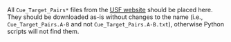 All `Cue_Target_Pairs*` files from the [USF website](http://w3.usf.edu/FreeAssociation/AppendixA/index.html) should be placed here. They should be downloaded as-is without changes to the name (i.e., `Cue_Target_Pairs.A-B` and not `Cue_Target_Pairs.A-B.txt`), otherwise Python scripts will not find them.
